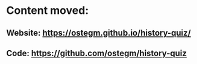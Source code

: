 # Content moved:

## Website: https://ostegm.github.io/history-quiz/
## Code: https://github.com/ostegm/history-quiz